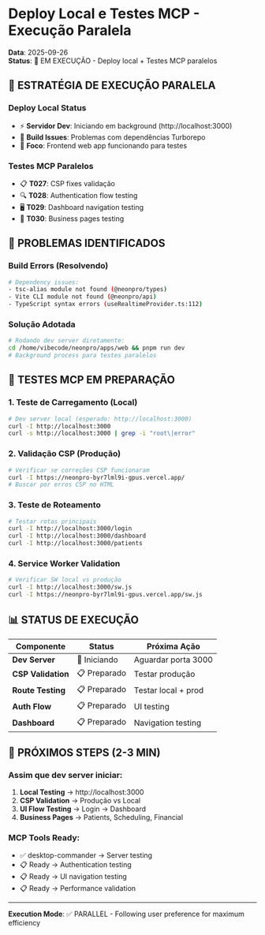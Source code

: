 # Deploy Local e Testes MCP - Execução Paralela

**Data**: 2025-09-26  
**Status**: 🚀 EM EXECUÇÃO - Deploy local + Testes MCP paralelos

## 🎯 ESTRATÉGIA DE EXECUÇÃO PARALELA

### **Deploy Local Status**
- ⚡ **Servidor Dev**: Iniciando em background (http://localhost:3000)
- 🔧 **Build Issues**: Problemas com dependências Turborepo
- 🎯 **Foco**: Frontend web app funcionando para testes

### **Testes MCP Paralelos**
- 📋 **T027**: CSP fixes validação
- 🔍 **T028**: Authentication flow testing  
- 🖥️ **T029**: Dashboard navigation testing
- 📱 **T030**: Business pages testing

## 🔧 PROBLEMAS IDENTIFICADOS

### **Build Errors (Resolvendo)**
```bash
# Dependency issues:
- tsc-alias module not found (@neonpro/types)
- Vite CLI module not found (@neonpro/api)
- TypeScript syntax errors (useRealtimeProvider.ts:112)
```

### **Solução Adotada**
```bash
# Rodando dev server diretamente:
cd /home/vibecode/neonpro/apps/web && pnpm run dev
# Background process para testes paralelos
```

## 🧪 TESTES MCP EM PREPARAÇÃO

### **1. Teste de Carregamento (Local)**
```bash
# Dev server local (esperado: http://localhost:3000)
curl -I http://localhost:3000
curl -s http://localhost:3000 | grep -i "root\|error"
```

### **2. Validação CSP (Produção)**
```bash
# Verificar se correções CSP funcionaram
curl -I https://neonpro-byr7lml9i-gpus.vercel.app/
# Buscar por erros CSP no HTML
```

### **3. Teste de Roteamento**
```bash
# Testar rotas principais
curl -I http://localhost:3000/login
curl -I http://localhost:3000/dashboard  
curl -I http://localhost:3000/patients
```

### **4. Service Worker Validation**
```bash
# Verificar SW local vs produção
curl -I http://localhost:3000/sw.js
curl -I https://neonpro-byr7lml9i-gpus.vercel.app/sw.js
```

## 📊 STATUS DE EXECUÇÃO

| Componente | Status | Próxima Ação |
|------------|---------|---------------|
| **Dev Server** | 🚀 Iniciando | Aguardar porta 3000 |
| **CSP Validation** | 📋 Preparado | Testar produção |
| **Route Testing** | 📋 Preparado | Testar local + prod |
| **Auth Flow** | 📋 Preparado | UI testing |
| **Dashboard** | 📋 Preparado | Navigation testing |

## 🎯 PRÓXIMOS STEPS (2-3 MIN)

### **Assim que dev server iniciar:**
1. **Local Testing** → http://localhost:3000
2. **CSP Validation** → Produção vs Local
3. **UI Flow Testing** → Login → Dashboard
4. **Business Pages** → Patients, Scheduling, Financial

### **MCP Tools Ready:**
- ✅ desktop-commander → Server testing
- 📋 Ready → Authentication testing  
- 📋 Ready → UI navigation testing
- 📋 Ready → Performance validation

---
**Execution Mode**: ✅ PARALLEL - Following user preference for maximum efficiency